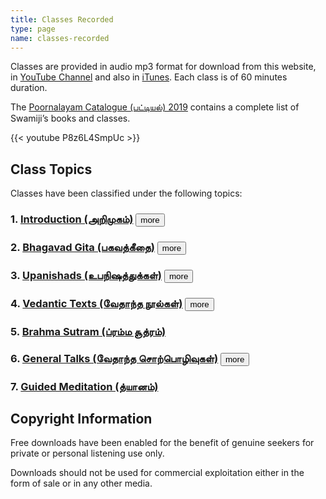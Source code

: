 ```yaml
---
title: Classes Recorded
type: page
name: classes-recorded
---
```


Classes are provided in audio mp3 format for download from this website, in [YouTube Channel](https://www.youtube.com/user/swamiguruparananda) and also in [iTunes](https://itunes.apple.com/us/artist/poornalayam/id881211873?mt=2). Each class is of 60 minutes duration.

The [Poornalayam Catalogue (பட்டியல்) 2019](/files/poornalayam-catalogue-2019.pdf) contains a complete list of Swamiji’s books and classes.

{{< youtube P8z6L4SmpUc >}}

## Class Topics

Classes have been classified under the following topics:

### 1. [Introduction (அறிமுகம்)](introduction/) <button onclick='showhide(this, "intro")'>more</button>
<div id="intro" class="collapse" style="display: none;">
{{< subtalks "introduction" >}}
</div>

### 2. [Bhagavad Gita (பகவத்கீதை)](bhagavad-gita/) <button onclick='showhide(this, "bg")'>more</button>
<div id="bg" class="collapse" style="display: none;">
{{< subtalks "bhavagad-gita" >}}
</div>

### 3. [Upanishads (உபநிஷத்துக்கள்)](upanishads/) <button onclick='showhide(this, "up")'>more</button>
<div id="up" class="collapse" style="display: none;">
{{< subtalks "upanishads" >}}
</div>

### 4. [Vedantic Texts (வேதாந்த நூல்கள்)](vedantic-texts/) <button onclick='showhide(this, "vt")'>more</button>
<div id="vt" class="collapse" style="display: none;">

<ol>
        <li><a href="/classes-recorded/vedantic-texts/sadhana-panchakam/">Sadhana Panchakam (சாதன பஞ்சகம்)</a></li>
        <li><a href="/classes-recorded/vedantic-texts/jiva-yatra/">Jiva Yatra (ஜீவ யாத்ரா)</a></li>
        <li><a href="/classes-recorded/vedantic-texts/dakshinamurti-stotram/">Dakshinamurti Stotram (தக்ஷிணாமூர்த்தி ஸ்தோத்ரம்)</a></li>
        <li><a href="/classes-recorded/vedantic-texts/maneesha-panchakam/">Maneesha Panchakam (மனீஷா பஞ்சகம்)</a></li>
        <li><a href="/classes-recorded/vedantic-texts/essence-of-maneesha-panchakam/">Essence of Maneesha Panchakam (மனீஷா பஞ்சக சாரம்)</a></li>
        <li><a href="/classes-recorded/vedantic-texts/guru-stotram/">Guru Stotram (குரு ஸ்தோத்ரம்)</a></li>
        <li><a href="/classes-recorded/vedantic-texts/vakya-vritti/">Vakya Vritti (வாக்ய வ்ருத்தி)</a></li>
        <li><a href="/classes-recorded/vedantic-texts/hastamalakiyam/">Hastamalakiyam (ஹஸ்தாமலகீயம்)</a></li>
        <li><a href="/classes-recorded/vedantic-texts/pratah-smaranam/">Pratah Smaranam (ப்ராதஸ்மரணம்)</a></li>
        <li><a href="/classes-recorded/vedantic-texts/eight-fold-yoga/">Eight - Fold Yoga (அஷ்டாங்க யோகம்)</a></li>
        <li><a href="/classes-recorded/vedantic-texts/ananda-kalipu/">Ananda Kalipu (ஆனந்த களிப்பு)</a></li>
        <li><a href="/classes-recorded/vedantic-texts/eka-sloki/">Eka Sloki (ஏக ஸ்லோகி)</a></li>
        <li><a href="/classes-recorded/vedantic-texts/vivekachudamani/">Vivekachudamani (விவேக சூடாமணி)</a></li>
        <li><a href="/classes-recorded/vedantic-texts/yoga-sutra/">Yoga Sutra (யோக சூத்ரம்)</a></li>
        <li><a href="/classes-recorded/vedantic-texts/aparoksha-anubhuti/">Aparoksha Anubhuti (அபரோக்ஷ அனுபூதி)</a></li>
        <li><a href="/classes-recorded/vedantic-texts/vedanta-sara/">Vedanta Sara (வேதாந்த சாரம்)</a></li>
        <li><a href="/classes-recorded/vedantic-texts/panchadasi/">Panchadasi (பஞ்சதசீ)</a>
            <ol>
                <li><a href="/classes-recorded/vedantic-texts/panchadasi/panchadasi-chapter-01/">Panchadasi Chapter 01 (பஞ்சதசீ – அத்யாயம் 01)</a></li>
                <li><a href="/classes-recorded/vedantic-texts/panchadasi/panchadasi-chapter-02/">Panchadasi Chapter 02 (பஞ்சதசீ – அத்யாயம் 02)</a></li>
                <li><a href="/classes-recorded/vedantic-texts/panchadasi/panchadasi-chapter-03/">Panchadasi Chapter 03 (பஞ்சதசீ – அத்யாயம் 03)</a></li>
                <li><a href="/classes-recorded/vedantic-texts/panchadasi/panchadasi-chapter-04/">Panchadasi Chapter 04 (பஞ்சதசீ – அத்யாயம் 04)</a></li>
                <li><a href="/classes-recorded/vedantic-texts/panchadasi/panchadasi-chapter-05/">Panchadasi Chapter 05 (பஞ்சதசீ – அத்யாயம் 05)</a></li>
                <li><a href="/classes-recorded/vedantic-texts/panchadasi/panchadasi-chapter-06/">Panchadasi Chapter 06 (பஞ்சதசீ – அத்யாயம் 06)</a></li>
                <li><a href="/classes-recorded/vedantic-texts/panchadasi/panchadasi-chapter-07/">Panchadasi Chapter 07 (பஞ்சதசீ – அத்யாயம் 07)</a></li>
                <li><a href="/classes-recorded/vedantic-texts/panchadasi/panchadasi-chapter-08/">Panchadasi Chapter 08 (பஞ்சதசீ – அத்யாயம் 08)</a></li>
                <li><a href="/classes-recorded/vedantic-texts/panchadasi/panchadasi-chapter-09/">Panchadasi Chapter 09 (பஞ்சதசீ – அத்யாயம் 09)</a></li>
                <li><a href="/classes-recorded/vedantic-texts/panchadasi/panchadasi-chapter-10/">Panchadasi Chapter 10 (பஞ்சதசீ – அத்யாயம் 10)</a></li>
                <li><a href="/classes-recorded/vedantic-texts/panchadasi/panchadasi-chapter-11/">Panchadasi Chapter 11 (பஞ்சதசீ – அத்யாயம் 11)</a></li>
                <li><a href="/classes-recorded/vedantic-texts/panchadasi/panchadasi-chapter-12/">Panchadasi Chapter 12 (பஞ்சதசீ – அத்யாயம் 12)</a></li>
                <li><a href="/classes-recorded/vedantic-texts/panchadasi/panchadasi-chapter-13/">Panchadasi Chapter 13 (பஞ்சதசீ – அத்யாயம் 13)</a></li>
                <li><a href="/classes-recorded/vedantic-texts/panchadasi/panchadasi-chapter-14/">Panchadasi Chapter 14 (பஞ்சதசீ – அத்யாயம் 14)</a></li>
                <li><a href="/classes-recorded/vedantic-texts/panchadasi/panchadasi-chapter-15/">Panchadasi Chapter 15 (பஞ்சதசீ – அத்யாயம் 15)</a></li>
            </ol>
        </li>
        <li><a href="/classes-recorded/vedantic-texts/uddhava-gita/">Uddhava Gita (உத்தவ கீதை)</a></li>
        <li><a href="/classes-recorded/vedantic-texts/kasi-panchakam/">Kasi Panchakam (காசி பஞ்சகம்)</a></li>
        <li><a href="/classes-recorded/vedantic-texts/advaita-pancharatnam/">Advaita Pancharatnam (அத்வைத பஞ்சரத்னம்)</a></li>
        <li><a href="/classes-recorded/vedantic-texts/yati-panchakam/">Yati Panchakam (யதி பஞ்சகம்)</a></li>
        <li><a href="/classes-recorded/vedantic-texts/nava-yogi-samvadham/">Nava Yogi Samvadham (நவ யோகி ஸம்வாதம்)</a></li>
        <li><a href="/classes-recorded/vedantic-texts/maaya-panchakam/">Maaya Panchakam (மாயா பஞ்சகம்)</a></li>
</ol>

</div>

### 5. [Brahma Sutram (ப்ரம்ம சூத்ரம்)](brahma-sutram/)

### 6. [General Talks (வேதாந்த சொற்பொழிவுகள்)](general-talks/) <button onclick='showhide(this, "gt")'>more</button>
<div id="gt" class="collapse" style="display: none;">
{{< subtalks "general-talks" >}}
</div>

### 7. [Guided Meditation (த்யானம்)](guided-meditation/)

## Copyright Information

Free downloads have been enabled for the benefit of genuine seekers for private or personal listening use only.

Downloads should not be used for commercial exploitation either in the form of sale or in any other media.


<script type="text/javascript">

function showhide(button, id) {

    var x = document.getElementById(id);

    if (x.style.display == "none") {
        button.innerHTML = "less";
        x.style.display = "block";
    } else {
        button.innerHTML = "more";
        x.style.display = "none";
    }
}

</script>
